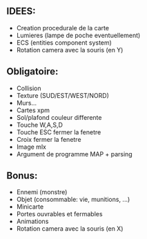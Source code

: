 ##		IDEES:

- Creation procedurale de la carte
- Lumieres (lampe de poche eventuellement)
- ECS (entities component system)
- Rotation camera avec la souris (en Y)

##		Obligatoire:

- Collision
- Texture (SUD/EST/WEST/NORD)
- Murs...
- Cartes xpm
- Sol/plafond couleur differente
- Touche W,A,S,D
- Touche ESC fermer la fenetre
- Croix fermer la fenetre
- Image mlx
- Argument de programme MAP + parsing

##		Bonus:

- Ennemi (monstre)
- Objet (consommable: vie, munitions, ...)
- Minicarte
- Portes ouvrables et fermables
- Animations
- Rotation camera avec la souris (en X)
